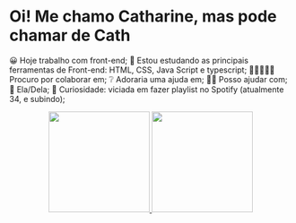 # Oi! Me chamo Catharine, mas pode chamar de Cath
😀 Hoje trabalho com front-end;
🌱 Estou estudando as principais ferramentas de Front-end: HTML, CSS, Java Script e typescript;
👩🏾‍🤝‍👩🏻Procuro por colaborar em;
❔ Adoraria uma ajuda em; 
💁‍♀️ Posso ajudar com;
🐸 Ela/Dela;
👀 Curiosidade: viciada em fazer playlist no Spotify (atualmente 34, e subindo);

<div align="center">
  <a href="https://github.com/cathaugusto">
  <img height="180em" src="https://github-readme-stats.vercel.app/api?username=yeahcath&show_icons=true&theme=light&include_all_commits=true&count_private=true"/>
  <img height="180em" src="https://github-readme-stats.vercel.app/api/top-langs/?username=yeahcath&layout=compact&langs_count=7&theme=dracula"/>
</div>
